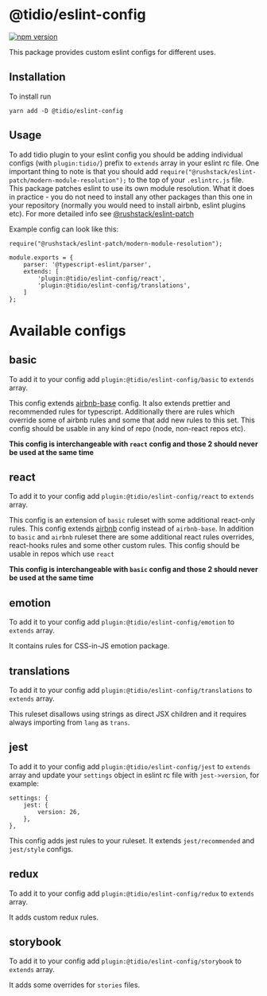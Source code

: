 # @tidio/eslint-config

[![npm version](https://badge.fury.io/js/@tidio%2Feslint-config.svg)](https://badge.fury.io/js/@tidio%2Feslint-config)

This package provides custom eslint configs for different uses.

## Installation

To install run

```
yarn add -D @tidio/eslint-config
```

## Usage

To add tidio plugin to your eslint config you should be adding individual configs (with `plugin:tidio/`) prefix to `extends` array in your eslint rc file. One important thing to note is that you should add `require("@rushstack/eslint-patch/modern-module-resolution");` to the top of your `.eslintrc.js` file. This package patches eslint to use its own module resolution. What it does in practice - you do not need to install any other packages than this one in your repository (normally you would need to install airbnb, eslint plugins etc). For more detailed info see [@rushstack/eslint-patch](https://www.npmjs.com/package/@rushstack/eslint-patch)

Example config can look like this:

```
require("@rushstack/eslint-patch/modern-module-resolution");

module.exports = {
    parser: '@typescript-eslint/parser',
    extends: [
        'plugin:@tidio/eslint-config/react',
        'plugin:@tidio/eslint-config/translations',
    ]
};
```

# Available configs

## basic

To add it to your config add `plugin:@tidio/eslint-config/basic` to `extends` array.

This config extends [airbnb-base](https://www.npmjs.com/package/eslint-config-airbnb-base) config. It also extends prettier and recommended rules for typescript. Additionally there are rules which override some of airbnb rules and some that add new rules to this set. This config should be usable in any kind of repo (node, non-react repos etc).

**This config is interchangeable with `react` config and those 2 should never be used at the same time**

## react

To add it to your config add `plugin:@tidio/eslint-config/react` to `extends` array.

This config is an extension of `basic` ruleset with some additional react-only rules. This config extends [airbnb](https://www.npmjs.com/package/eslint-config-airbnb) config instead of `airbnb-base`. In addition to `basic` and `airbnb` ruleset there are some additional react rules overrides, react-hooks rules and some other custom rules. This config should be usable in repos which use `react`

**This config is interchangeable with `basic` config and those 2 should never be used at the same time**

## emotion

To add it to your config add `plugin:@tidio/eslint-config/emotion` to `extends` array.

It contains rules for CSS-in-JS emotion package.

## translations

To add it to your config add `plugin:@tidio/eslint-config/translations` to `extends` array.

This ruleset disallows using strings as direct JSX children and it requires always importing from `lang` as `trans`.

## jest

To add it to your config add `plugin:@tidio/eslint-config/jest` to `extends` array and update your `settings` object in eslint rc file with `jest->version`, for example:

```
settings: {
    jest: {
        version: 26,
    },
},
```

This config adds jest rules to your ruleset. It extends `jest/recommended` and `jest/style` configs.

## redux

To add it to your config add `plugin:@tidio/eslint-config/redux` to `extends` array.

It adds custom redux rules.

## storybook

To add it to your config add `plugin:@tidio/eslint-config/storybook` to `extends` array.

It adds some overrides for `stories` files.
